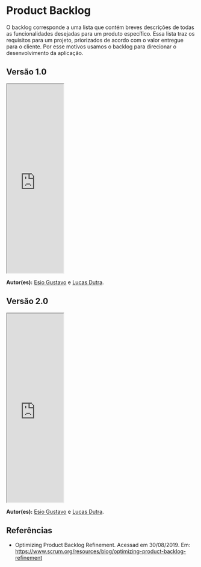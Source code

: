 # Product Backlog

O backlog corresponde a uma lista que contém breves descrições de todas as funcionalidades desejadas para um produto específico. Essa lista traz os requisitos para um projeto, priorizados de acordo com o valor entregue para o cliente.
Por esse motivos usamos o backlog para direcionar o desenvolvimento da aplicação.

## Versão 1.0

<iframe src="https://docs.google.com/spreadsheets/d/e/2PACX-1vSRH8ibXQpcZL1ogUkVyLe3olWzt1JeT5g4ICiFuk-T6oaEliDki8hEP4v-KEzgtD_mB0_cAxaslMrS/pubhtml?gid=0&amp;single=true&amp;widget=true&amp;headers=false" width="150px" height="500px"></iframe>

**Autor(es):** [Esio Gustavo](https://github.com/EsioFreitas) e [Lucas Dutra](https://github.com/lucasdutraf).

## Versão 2.0

<iframe src="https://docs.google.com/spreadsheets/d/e/2PACX-1vSRH8ibXQpcZL1ogUkVyLe3olWzt1JeT5g4ICiFuk-T6oaEliDki8hEP4v-KEzgtD_mB0_cAxaslMrS/pubhtml?gid=310049833&amp;single=true&amp;widget=true&amp;headers=false"   width="150px" height="500px"></iframe>

**Autor(es):** [Esio Gustavo](https://github.com/EsioFreitas) e [Lucas Dutra](https://github.com/lucasdutraf).

## Referências

- Optimizing Product Backlog Refinement. Acessad em 30/08/2019. Em: <https://www.scrum.org/resources/blog/optimizing-product-backlog-refinement>
